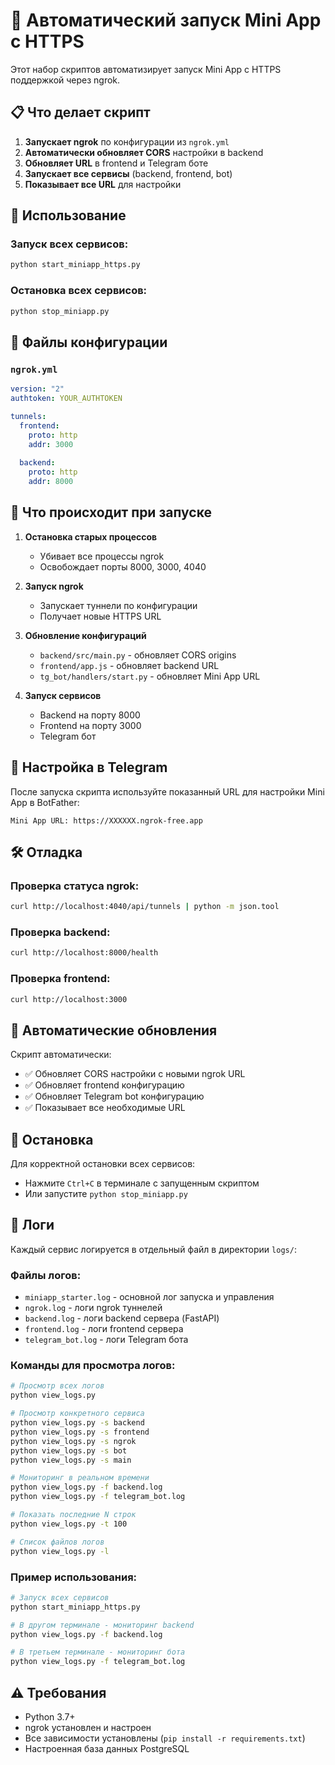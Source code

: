 # 🚀 Автоматический запуск Mini App с HTTPS

Этот набор скриптов автоматизирует запуск Mini App с HTTPS поддержкой через ngrok.

## 📋 Что делает скрипт

1. **Запускает ngrok** по конфигурации из `ngrok.yml`
2. **Автоматически обновляет CORS** настройки в backend
3. **Обновляет URL** в frontend и Telegram боте
4. **Запускает все сервисы** (backend, frontend, bot)
5. **Показывает все URL** для настройки

## 🔧 Использование

### Запуск всех сервисов:
```bash
python start_miniapp_https.py
```

### Остановка всех сервисов:
```bash
python stop_miniapp.py
```

## 📁 Файлы конфигурации

### `ngrok.yml`
```yaml
version: "2"
authtoken: YOUR_AUTHTOKEN

tunnels:
  frontend:
    proto: http
    addr: 3000
    
  backend:
    proto: http
    addr: 8000
```

## 🎯 Что происходит при запуске

1. **Остановка старых процессов**
   - Убивает все процессы ngrok
   - Освобождает порты 8000, 3000, 4040

2. **Запуск ngrok**
   - Запускает туннели по конфигурации
   - Получает новые HTTPS URL

3. **Обновление конфигураций**
   - `backend/src/main.py` - обновляет CORS origins
   - `frontend/app.js` - обновляет backend URL
   - `tg_bot/handlers/start.py` - обновляет Mini App URL

4. **Запуск сервисов**
   - Backend на порту 8000
   - Frontend на порту 3000  
   - Telegram бот

## 📱 Настройка в Telegram

После запуска скрипта используйте показанный URL для настройки Mini App в BotFather:

```
Mini App URL: https://XXXXXX.ngrok-free.app
```

## 🛠 Отладка

### Проверка статуса ngrok:
```bash
curl http://localhost:4040/api/tunnels | python -m json.tool
```

### Проверка backend:
```bash
curl http://localhost:8000/health
```

### Проверка frontend:
```bash
curl http://localhost:3000
```

## 🔄 Автоматические обновления

Скрипт автоматически:
- ✅ Обновляет CORS настройки с новыми ngrok URL
- ✅ Обновляет frontend конфигурацию
- ✅ Обновляет Telegram bot конфигурацию
- ✅ Показывает все необходимые URL

## 🚨 Остановка

Для корректной остановки всех сервисов:
- Нажмите `Ctrl+C` в терминале с запущенным скриптом
- Или запустите `python stop_miniapp.py`

## 📝 Логи

Каждый сервис логируется в отдельный файл в директории `logs/`:

### Файлы логов:
- `miniapp_starter.log` - основной лог запуска и управления
- `ngrok.log` - логи ngrok туннелей
- `backend.log` - логи backend сервера (FastAPI)
- `frontend.log` - логи frontend сервера
- `telegram_bot.log` - логи Telegram бота

### Команды для просмотра логов:

```bash
# Просмотр всех логов
python view_logs.py

# Просмотр конкретного сервиса
python view_logs.py -s backend
python view_logs.py -s frontend
python view_logs.py -s ngrok
python view_logs.py -s bot
python view_logs.py -s main

# Мониторинг в реальном времени
python view_logs.py -f backend.log
python view_logs.py -f telegram_bot.log

# Показать последние N строк
python view_logs.py -t 100

# Список файлов логов
python view_logs.py -l
```

### Пример использования:
```bash
# Запуск всех сервисов
python start_miniapp_https.py

# В другом терминале - мониторинг backend
python view_logs.py -f backend.log

# В третьем терминале - мониторинг бота
python view_logs.py -f telegram_bot.log
```

## ⚠️ Требования

- Python 3.7+
- ngrok установлен и настроен
- Все зависимости установлены (`pip install -r requirements.txt`)
- Настроенная база данных PostgreSQL 